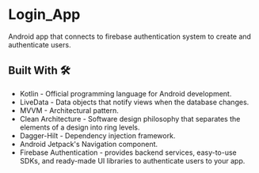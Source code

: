 # Login_App
Android app that connects to firebase authentication system to create and authenticate users.

## Built With 🛠 <br />
- Kotlin - Official programming language for Android development. <br />
- LiveData - Data objects that notify views when the database changes. <br />
- MVVM - Architectural pattern. <br />
- Clean Architecture - Software design philosophy that separates the elements of a design into ring levels.
- Dagger-Hilt - Dependency injection framework. <br />
- Android Jetpack's Navigation component. <br />
- Firebase Authentication - provides backend services, easy-to-use SDKs, and ready-made UI libraries to authenticate users to your app.

